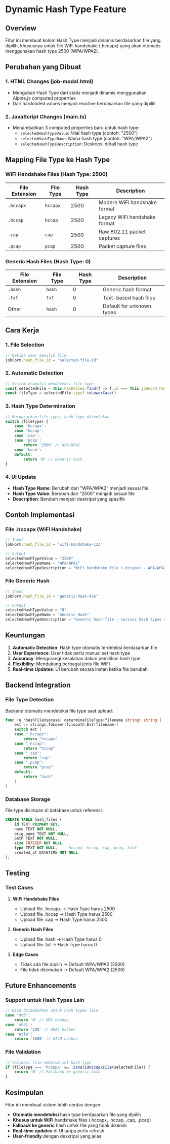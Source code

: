 # Dynamic Hash Type Feature

## Overview
Fitur ini membuat kolom Hash Type menjadi dinamis berdasarkan file yang dipilih, khususnya untuk file WiFi handshake (.hccapx) yang akan otomatis menggunakan hash type 2500 (WPA/WPA2).

## Perubahan yang Dibuat

### 1. HTML Changes (job-modal.html)
- Mengubah Hash Type dari statis menjadi dinamis menggunakan Alpine.js computed properties
- Dari hardcoded values menjadi reactive berdasarkan file yang dipilih

### 2. JavaScript Changes (main.ts)
- Menambahkan 3 computed properties baru untuk hash type:
  - `selectedHashTypeValue`: Nilai hash type (contoh: "2500")
  - `selectedHashTypeName`: Nama hash type (contoh: "WPA/WPA2")
  - `selectedHashTypeDescription`: Deskripsi detail hash type

## Mapping File Type ke Hash Type

### WiFi Handshake Files (Hash Type: 2500)
| File Extension | File Type | Hash Type | Description |
|----------------|-----------|-----------|-------------|
| `.hccapx` | `hccapx` | 2500 | Modern WiFi handshake format |
| `.hccap` | `hccap` | 2500 | Legacy WiFi handshake format |
| `.cap` | `cap` | 2500 | Raw 802.11 packet captures |
| `.pcap` | `pcap` | 2500 | Packet capture files |

### Generic Hash Files (Hash Type: 0)
| File Extension | File Type | Hash Type | Description |
|----------------|-----------|-----------|-------------|
| `.hash` | `hash` | 0 | Generic hash format |
| `.txt` | `txt` | 0 | Text-based hash files |
| Other | `hash` | 0 | Default for unknown types |

## Cara Kerja

### 1. File Selection
```typescript
// Ketika user memilih file
jobForm.hash_file_id = "selected-file-id"
```

### 2. Automatic Detection
```typescript
// Sistem otomatis mendeteksi file type
const selectedFile = this.hashFiles.find(f => f.id === this.jobForm.hash_file_id)
const fileType = selectedFile.type?.toLowerCase()
```

### 3. Hash Type Determination
```typescript
// Berdasarkan file type, hash type ditentukan
switch (fileType) {
    case 'hccapx':
    case 'hccap':
    case 'cap':
    case 'pcap':
        return '2500' // WPA/WPA2
    case 'hash':
    default:
        return '0' // Generic hash
}
```

### 4. UI Update
- **Hash Type Name**: Berubah dari "WPA/WPA2" menjadi sesuai file
- **Hash Type Value**: Berubah dari "2500" menjadi sesuai file
- **Description**: Berubah menjadi deskripsi yang spesifik

## Contoh Implementasi

### File .hccapx (WiFi Handshake)
```typescript
// Input
jobForm.hash_file_id = "wifi-handshake-123"

// Output
selectedHashTypeValue = "2500"
selectedHashTypeName = "WPA/WPA2"
selectedHashTypeDescription = "WiFi handshake file (.hccapx) - WPA/WPA2 cracking"
```

### File Generic Hash
```typescript
// Input
jobForm.hash_file_id = "generic-hash-456"

// Output
selectedHashTypeValue = "0"
selectedHashTypeName = "Generic Hash"
selectedHashTypeDescription = "Generic hash file - various hash types supported"
```

## Keuntungan

1. **Automatic Detection**: Hash type otomatis terdeteksi berdasarkan file
2. **User Experience**: User tidak perlu manual set hash type
3. **Accuracy**: Mengurangi kesalahan dalam pemilihan hash type
4. **Flexibility**: Mendukung berbagai jenis file WiFi
5. **Real-time Updates**: UI berubah secara instan ketika file berubah

## Backend Integration

### File Type Detection
Backend otomatis mendeteksi file type saat upload:
```go
func (u *hashFileUsecase) determineFileType(filename string) string {
    ext := strings.ToLower(filepath.Ext(filename))
    switch ext {
    case ".hccapx":
        return "hccapx"
    case ".hccap":
        return "hccap"
    case ".cap":
        return "cap"
    case ".pcap":
        return "pcap"
    default:
        return "hash"
    }
}
```

### Database Storage
File type disimpan di database untuk referensi:
```sql
CREATE TABLE hash_files (
    id TEXT PRIMARY KEY,
    name TEXT NOT NULL,
    orig_name TEXT NOT NULL,
    path TEXT NOT NULL,
    size INTEGER NOT NULL,
    type TEXT NOT NULL,  -- hccapx, hccap, cap, pcap, hash
    created_at DATETIME NOT NULL
);
```

## Testing

### Test Cases
1. **WiFi Handshake Files**
   - Upload file .hccapx → Hash Type harus 2500
   - Upload file .hccap → Hash Type harus 2500
   - Upload file .cap → Hash Type harus 2500

2. **Generic Hash Files**
   - Upload file .hash → Hash Type harus 0
   - Upload file .txt → Hash Type harus 0

3. **Edge Cases**
   - Tidak ada file dipilih → Default WPA/WPA2 (2500)
   - File tidak ditemukan → Default WPA/WPA2 (2500)

## Future Enhancements

### Support untuk Hash Types Lain
```typescript
// Bisa ditambahkan untuk hash types lain
case 'md5':
    return '0' // MD5 hashes
case 'sha1':
    return '100' // SHA1 hashes
case 'ntlm':
    return '1000' // NTLM hashes
```

### File Validation
```typescript
// Validasi file sebelum set hash type
if (fileType === 'hccapx' && !isValidHccapxFile(selectedFile)) {
    return '0' // Fallback ke generic hash
}
```

## Kesimpulan

Fitur ini membuat sistem lebih cerdas dengan:
- **Otomatis mendeteksi** hash type berdasarkan file yang dipilih
- **Khusus untuk WiFi** handshake files (.hccapx, .hccap, .cap, .pcap)
- **Fallback ke generic** hash untuk file yang tidak dikenali
- **Real-time updates** di UI tanpa perlu refresh
- **User-friendly** dengan deskripsi yang jelas
